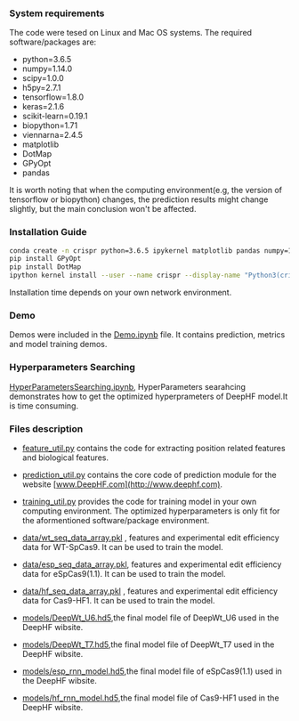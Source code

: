 ### System requirements
The code were tesed on Linux and Mac OS systems.
The required software/packages are:
* python=3.6.5
* numpy=1.14.0 
* scipy=1.0.0 
* h5py=2.7.1 
* tensorflow=1.8.0 
* keras=2.1.6 
* scikit-learn=0.19.1 
* biopython=1.71 
* viennarna=2.4.5
* matplotlib
* DotMap
* GPyOpt
* pandas

It is worth noting that when the computing environment(e.g, the version of tensorflow or biopython) changes, the prediction results might change slightly, but the main conclusion won't be affected.

### Installation Guide
```bash
conda create -n crispr python=3.6.5 ipykernel matplotlib pandas numpy=1.14.0 scipy=1.0.0 h5py=2.7.1 tensorflow=1.8.0 keras=2.1.6 scikit-learn=0.19.1 biopython=1.71 viennarna=2.4.5
pip install GPyOpt
pip install DotMap
ipython kernel install --user --name crispr --display-name "Python3(crispr)"
```
Installation time depends on your own network environment.

### Demo
Demos were included in the  [Demo.ipynb](https://github.com/izhangcd/DeepHF/blob/master/Demo.ipynb) file. It contains prediction, metrics and model training demos.

### Hyperparameters Searching
[HyperParametersSearching.ipynb](https://github.com/izhangcd/DeepHF/blob/master/HyperParametersSearching.ipynb), HyperParameters searahcing demonstrates how to get the optimized hyperprameters of DeepHF model.It is time consuming.

### Files description
* [feature_util.py](https://github.com/izhangcd/DeepHF/blob/master/feature_util.py) contains the code for extracting position related features and biological features.

* [prediction_util.py](https://github.com/izhangcd/DeepHF/blob/master/prediction_util.py) contains the core code of prediction module for the website [www.DeepHF.com](http://www.deephf.com).

* [training_util.py](https://github.com/izhangcd/DeepHF/blob/master/training_util.py) provides the code for training model in your own computing environment. The optimized hyperparameters is only fit for the aformentioned software/package environment.

* [data/wt_seq_data_array.pkl](https://github.com/izhangcd/DeepHF/blob/master/data/wt_seq_data_array.pkl) , features and experimental edit efficiency data for WT-SpCas9. It can be used to train the model.

* [data/esp_seq_data_array.pkl](https://github.com/izhangcd/DeepHF/blob/master/data/esp_seq_data_array.pkl), features and experimental edit efficiency data for eSpCas9(1.1). It can be used to train the model.

* [data/hf_seq_data_array.pkl](https://github.com/izhangcd/DeepHF/blob/master/data/hf_seq_data_array.pkl) , features and experimental edit efficiency data for Cas9-HF1. It can be used to train the model.

* [models/DeepWt_U6.hd5](https://github.com/izhangcd/DeepHF/blob/master/models/DeepWt_U6.hd5),the final model file of DeepWt_U6 used in the DeepHF wibsite.

* [models/DeepWt_T7.hd5](https://github.com/izhangcd/DeepHF/blob/master/models/DeepWt_T7.hd5),the final model file of DeepWt_T7 used in the DeepHF wibsite.

* [models/esp_rnn_model.hd5](https://github.com/izhangcd/DeepHF/blob/master/models/esp_rnn_model.hd5),the final model file of eSpCas9(1.1) used in the DeepHF wibsite.

* [models/hf_rnn_model.hd5](https://github.com/izhangcd/DeepHF/blob/master/models/hf_rnn_model.hd5),the final model file of Cas9-HF1 used in the DeepHF wibsite.
